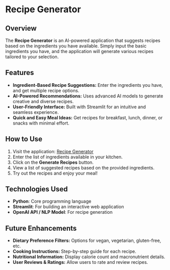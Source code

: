 # Recipe Generator

## Overview
The **Recipe Generator** is an AI-powered application that suggests recipes based on the ingredients you have available. Simply input the basic ingredients you have, and the application will generate various recipes tailored to your selection.

## Features
- **Ingredient-Based Recipe Suggestions:** Enter the ingredients you have, and get multiple recipe options.
- **AI-Powered Recommendations:** Uses advanced AI models to generate creative and diverse recipes.
- **User-Friendly Interface:** Built with Streamlit for an intuitive and seamless experience.
- **Quick and Easy Meal Ideas:** Get recipes for breakfast, lunch, dinner, or snacks with minimal effort.

## How to Use
1. Visit the application: [Recipe Generator](https://recipe-ai-jhmwuza2czsjmulpijgdty.streamlit.app/)
2. Enter the list of ingredients available in your kitchen.
3. Click on the **Generate Recipes** button.
4. View a list of suggested recipes based on the provided ingredients.
5. Try out the recipes and enjoy your meal!

## Technologies Used
- **Python**: Core programming language
- **Streamlit**: For building an interactive web application
- **OpenAI API / NLP Model**: For recipe generation

## Future Enhancements
- **Dietary Preference Filters:** Options for vegan, vegetarian, gluten-free, etc.
- **Cooking Instructions:** Step-by-step guide for each recipe.
- **Nutritional Information:** Display calorie count and macronutrient details.
- **User Reviews & Ratings:** Allow users to rate and review recipes.


